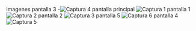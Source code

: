 imagenes 
pantalla 3
-![Captura 4](https://github.com/user-attachments/assets/a22cfb92-b2fe-4a2b-ad4f-d64ab5c75e0e)
pantalla principal
![Captura 1](https://github.com/user-attachments/assets/df753c6f-6027-4bf0-b376-37a359bfeb11)
pantalla 1
![Captura 2](https://github.com/user-attachments/assets/ff91459b-e294-4ace-a4b8-d441a98f51c3)
pantalla 2
![Captura 3](https://github.com/user-attachments/assets/4d157433-1738-4c4b-ac10-a15cc6f3bc3f)
pantalla 5
![Captura 6](https://github.com/user-attachments/assets/6daeb309-4398-4a1a-822c-35299a0a2028)
pantalla 4
![Captura 5](https://github.com/user-attachments/assets/f9649fb0-2e7b-48f8-8e4e-516a206c2e6b)

